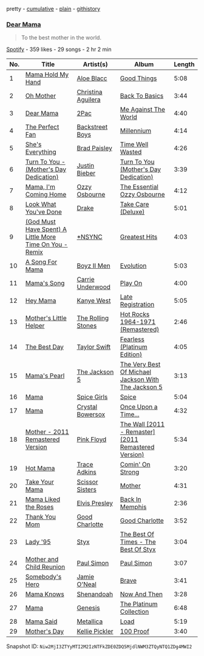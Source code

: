 pretty - [cumulative](/playlists/cumulative/3D8eZBmcXjAjFzUjYtrl6f.md) - [plain](/playlists/plain/3D8eZBmcXjAjFzUjYtrl6f) - [githistory](https://github.githistory.xyz/mackorone/spotify-playlist-archive/blob/main/playlists/plain/3D8eZBmcXjAjFzUjYtrl6f)

### [Dear Mama](https://open.spotify.com/playlist/3D8eZBmcXjAjFzUjYtrl6f)

> To the best mother in the world.

[Spotify](https://open.spotify.com/user/spotify) - 359 likes - 29 songs - 2 hr 2 min

| No. | Title | Artist(s) | Album | Length |
|---|---|---|---|---|
| 1 | [Mama Hold My Hand](https://open.spotify.com/track/2GSNEAIMF213VtcEcrh3M0) | [Aloe Blacc](https://open.spotify.com/artist/0id62QV2SZZfvBn9xpmuCl) | [Good Things](https://open.spotify.com/album/1h0R2ByEX49QfaeTzqm7EK) | 5:08 |
| 2 | [Oh Mother](https://open.spotify.com/track/0aFWqA7PFhsVrfo1GtPPPg) | [Christina Aguilera](https://open.spotify.com/artist/1l7ZsJRRS8wlW3WfJfPfNS) | [Back To Basics](https://open.spotify.com/album/0zRJsgzHZUUdk8Rjk6Segd) | 3:44 |
| 3 | [Dear Mama](https://open.spotify.com/track/2wdHKp5CBgJ8mlO7Cq84Xd) | [2Pac](https://open.spotify.com/artist/1ZwdS5xdxEREPySFridCfh) | [Me Against The World](https://open.spotify.com/album/5ASoLiKB7ffqusD9X9wQlS) | 4:40 |
| 4 | [The Perfect Fan](https://open.spotify.com/track/0j2Uwm5smdbzfHfEv0e5W9) | [Backstreet Boys](https://open.spotify.com/artist/5rSXSAkZ67PYJSvpUpkOr7) | [Millennium](https://open.spotify.com/album/5VHIlOEndogNL2zRjhKSBa) | 4:14 |
| 5 | [She's Everything](https://open.spotify.com/track/3dAgQFdruU8ufWc5GE05xC) | [Brad Paisley](https://open.spotify.com/artist/13YmWQJFwgZrd4bf5IjMY4) | [Time Well Wasted](https://open.spotify.com/album/32LSfRBN2QI84fkkVX0edr) | 4:26 |
| 6 | [Turn To You \- \(Mother's Day Dedication\)](https://open.spotify.com/track/7t8XsIXmzip7ZOdBm4OZtz) | [Justin Bieber](https://open.spotify.com/artist/1uNFoZAHBGtllmzznpCI3s) | [Turn To You \(Mother's Day Dedication\)](https://open.spotify.com/album/2Ekfkz2oiEvFVZgYLtLjZf) | 3:39 |
| 7 | [Mama, I'm Coming Home](https://open.spotify.com/track/0aeO2zlxNqxM2TZ8qcbidZ) | [Ozzy Osbourne](https://open.spotify.com/artist/6ZLTlhejhndI4Rh53vYhrY) | [The Essential Ozzy Osbourne](https://open.spotify.com/album/7uRtuOK8vhpFT3G5r8CPMg) | 4:12 |
| 8 | [Look What You've Done](https://open.spotify.com/track/7t1lBIr3WIEtqQEOdZFMUf) | [Drake](https://open.spotify.com/artist/3TVXtAsR1Inumwj472S9r4) | [Take Care \(Deluxe\)](https://open.spotify.com/album/6X1x82kppWZmDzlXXK3y3q) | 5:01 |
| 9 | [\(God Must Have Spent\) A Little More Time On You \- Remix](https://open.spotify.com/track/77XC1QyND2Oq510Slq8jwF) | [\*NSYNC](https://open.spotify.com/artist/6Ff53KvcvAj5U7Z1vojB5o) | [Greatest Hits](https://open.spotify.com/album/7MNoY9pyL6QnnVNeV3XfVR) | 4:03 |
| 10 | [A Song For Mama](https://open.spotify.com/track/1XL1tUzIm9MiWZzYwdhRBH) | [Boyz II Men](https://open.spotify.com/artist/6O74knDqdv3XaWtkII7Xjp) | [Evolution](https://open.spotify.com/album/3yEJ1vzvED6QUYQ16lz5uo) | 5:03 |
| 11 | [Mama's Song](https://open.spotify.com/track/0HicNcPLKNp2YTnGRjj2te) | [Carrie Underwood](https://open.spotify.com/artist/4xFUf1FHVy696Q1JQZMTRj) | [Play On](https://open.spotify.com/album/2ZBdk7sF3qdcuOrCRpJDgw) | 4:00 |
| 12 | [Hey Mama](https://open.spotify.com/track/2FgkwIXC52sHCbqVL8jE41) | [Kanye West](https://open.spotify.com/artist/5K4W6rqBFWDnAN6FQUkS6x) | [Late Registration](https://open.spotify.com/album/4GRDFQ9HRoO0by8H0r2a3I) | 5:05 |
| 13 | [Mother's Little Helper](https://open.spotify.com/track/1MIHAWqkDMffXSq7xzRtZY) | [The Rolling Stones](https://open.spotify.com/artist/22bE4uQ6baNwSHPVcDxLCe) | [Hot Rocks 1964\-1971 \(Remastered\)](https://open.spotify.com/album/6bypvcRCAZpuo71YIH4yxE) | 2:46 |
| 14 | [The Best Day](https://open.spotify.com/track/0U04szAxhhjbqHgwy9ndoh) | [Taylor Swift](https://open.spotify.com/artist/06HL4z0CvFAxyc27GXpf02) | [Fearless \(Platinum Edition\)](https://open.spotify.com/album/6mhqCOSN7y93aydjeBatWb) | 4:05 |
| 15 | [Mama's Pearl](https://open.spotify.com/track/5SRDwWXmeAswBIDsjrQZNi) | [The Jackson 5](https://open.spotify.com/artist/2iE18Oxc8YSumAU232n4rW) | [The Very Best Of Michael Jackson With The Jackson 5](https://open.spotify.com/album/119TC8Ww6LYJm8uarhzvgQ) | 3:13 |
| 16 | [Mama](https://open.spotify.com/track/3dNv3OuX6ol9si6PZ9KSAh) | [Spice Girls](https://open.spotify.com/artist/0uq5PttqEjj3IH1bzwcrXF) | [Spice](https://open.spotify.com/album/3x2jF7blR6bFHtk4MccsyJ) | 5:04 |
| 17 | [Mama](https://open.spotify.com/track/0tpJaJHXghw8SsOJwnW3HE) | [Crystal Bowersox](https://open.spotify.com/artist/2IgfvpRnRRvieMOYwvI7Rr) | [Once Upon a Time...](https://open.spotify.com/album/7mUdlKXB5w89fsTE6YzzVa) | 4:32 |
| 18 | [Mother \- 2011 Remastered Version](https://open.spotify.com/track/0ccwsWFCg5spyLGHmCd5vA) | [Pink Floyd](https://open.spotify.com/artist/0k17h0D3J5VfsdmQ1iZtE9) | [The Wall \[2011 \- Remaster\] \(2011 Remastered Version\)](https://open.spotify.com/album/33p78EyTp6esCBodi24Pzx) | 5:34 |
| 19 | [Hot Mama](https://open.spotify.com/track/6yXbhtXMMujv7ZcV1UxCuD) | [Trace Adkins](https://open.spotify.com/artist/79FMDwzZQxHgSkIYBl3ODU) | [Comin' On Strong](https://open.spotify.com/album/7IcQKPDXnhWg9RF9Ydk3iJ) | 3:20 |
| 20 | [Take Your Mama](https://open.spotify.com/track/66IEAfWliqpwhWgHXqqS0v) | [Scissor Sisters](https://open.spotify.com/artist/3Y10boYzeuFCJ4Qgp53w6o) | [Mother](https://open.spotify.com/album/50BvWMcMadLnDqCbEE3nZU) | 4:31 |
| 21 | [Mama Liked the Roses](https://open.spotify.com/track/1xMcaty12ADR57ePkbzGbF) | [Elvis Presley](https://open.spotify.com/artist/43ZHCT0cAZBISjO8DG9PnE) | [Back In Memphis](https://open.spotify.com/album/38lhaWsw8PImY1pIIlKyDJ) | 2:36 |
| 22 | [Thank You Mom](https://open.spotify.com/track/0XpfuhugAYidShnGlIIntg) | [Good Charlotte](https://open.spotify.com/artist/5aYyPjAsLj7UzANzdupwnS) | [Good Charlotte](https://open.spotify.com/album/0KfIGgasOmBV70OgVTRLHs) | 3:52 |
| 23 | [Lady '95](https://open.spotify.com/track/4Fjta9nAXf5q3jAu9bAFbo) | [Styx](https://open.spotify.com/artist/4salDzkGmfycRqNUbyBphh) | [The Best Of Times \- The Best Of Styx](https://open.spotify.com/album/3ZYq1WyyXMLaeeGWSJK6UV) | 3:04 |
| 24 | [Mother and Child Reunion](https://open.spotify.com/track/5vZ1BKMSLgrxxPYGMR904n) | [Paul Simon](https://open.spotify.com/artist/2CvCyf1gEVhI0mX6aFXmVI) | [Paul Simon](https://open.spotify.com/album/7npBPiCHjPj8PVIGPuHXep) | 3:07 |
| 25 | [Somebody's Hero](https://open.spotify.com/track/2iVkOIwx8qzVGlju9Hy4yY) | [Jamie O'Neal](https://open.spotify.com/artist/6sQVeggRv1AhrMzuCjhCZe) | [Brave](https://open.spotify.com/album/2Xkv3hze4Ext0BO0FDyjOs) | 3:41 |
| 26 | [Mama Knows](https://open.spotify.com/track/3AqgbkxEVPVrR5QbdcM6Ir) | [Shenandoah](https://open.spotify.com/artist/36eTeLNx8ErucrEyRm6JOo) | [Now And Then](https://open.spotify.com/album/53ggnni69yCjLQIboZCc3e) | 3:28 |
| 27 | [Mama](https://open.spotify.com/track/5ppqXcqtulwI36Omdde0Mq) | [Genesis](https://open.spotify.com/artist/3CkvROUTQ6nRi9yQOcsB50) | [The Platinum Collection](https://open.spotify.com/album/3we7A7UllAuA6QH6U9jmHs) | 6:48 |
| 28 | [Mama Said](https://open.spotify.com/track/0hAKD3hdy0RUPiPJFz270S) | [Metallica](https://open.spotify.com/artist/2ye2Wgw4gimLv2eAKyk1NB) | [Load](https://open.spotify.com/album/2MD9zkmkFbrVyWy23nnAZQ) | 5:19 |
| 29 | [Mother's Day](https://open.spotify.com/track/3ZpuWtuKqvssoyMeSc4i3M) | [Kellie Pickler](https://open.spotify.com/artist/021hNAnkFIbyFyL97br6NB) | [100 Proof](https://open.spotify.com/album/4r4cqfO40mFUgVCnoeuE7e) | 3:40 |

Snapshot ID: `Niw2MjI3ZTYyMTI2M2IzNTFkZDE0ZDQ5MjdlNWM3ZTQyNTQ1ZDg4MWI2`
